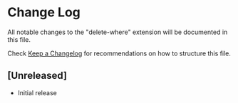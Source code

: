 # Change Log

All notable changes to the "delete-where" extension will be documented in this file.

Check [Keep a Changelog](http://keepachangelog.com/) for recommendations on how to structure this file.

## [Unreleased]

- Initial release